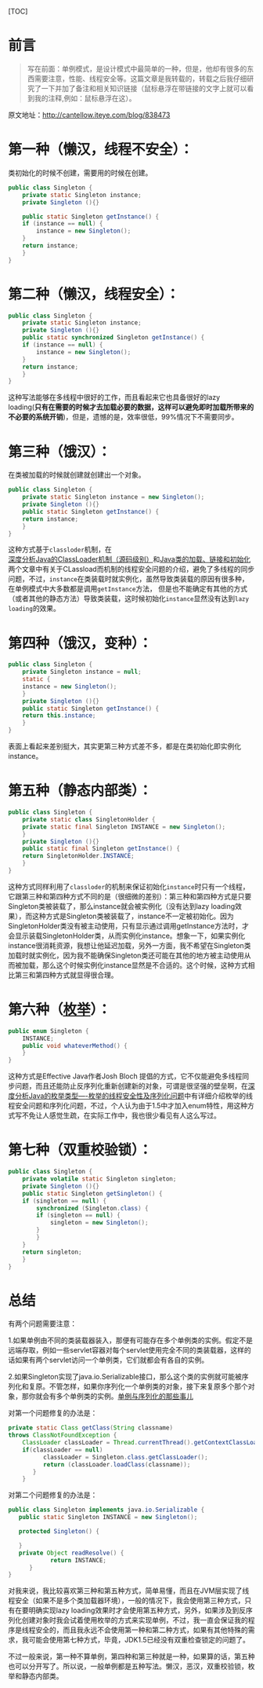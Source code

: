 [TOC]

# 前言

> 写在前面：单例模式，是设计模式中最简单的一种，但是，他却有很多的东西需要注意，性能、线程安全等。这篇文章是我转载的，转载之后我仔细研究了一下并加了备注和相关知识链接（鼠标悬浮在带链接的文字上就可以看到我的注释,例如：鼠标悬浮在这）。



原文地址：<http://cantellow.iteye.com/blog/838473>

# 第一种（懒汉，线程不安全）：

类初始化的时候不创建，需要用的时候在创建。

```java
public class Singleton {  
    private static Singleton instance;  
    private Singleton (){}  

    public static Singleton getInstance() {  
    if (instance == null) {  
        instance = new Singleton();  
    }  
    return instance;  
    }  
}  
```

# 第二种（懒汉，线程安全）：

```java
public class Singleton {  
    private static Singleton instance;  
    private Singleton (){}  
    public static synchronized Singleton getInstance() {  
    if (instance == null) {  
        instance = new Singleton();  
    }  
    return instance;  
    }  
}  
```

这种写法能够在多线程中很好的工作，而且看起来它也具备很好的lazy loading(**只有在需要的时候才去加载必要的数据，这样可以避免即时加载所带来的不必要的系统开销**)，但是，遗憾的是，效率很低，99%情况下不需要同步。

# 第三种（饿汉）：

在类被加载的时候就创建就创建出一个对象。

```java
public class Singleton {  
    private static Singleton instance = new Singleton();  
    private Singleton (){}  
    public static Singleton getInstance() {  
    return instance;  
    }  
}  
```

这种方式基于`classloder`机制，在[深度分析Java的ClassLoader机制（源码级别）](http://www.hollischuang.com/archives/197)和[Java类的加载、链接和初始化](http://www.hollischuang.com/archives/201)两个文章中有关于CLassload而机制的线程安全问题的介绍，避免了多线程的同步问题，不过，`instance`在类装载时就实例化，虽然导致类装载的原因有很多种，在单例模式中大多数都是调用`getInstance`方法， 但是也不能确定有其他的方式（或者其他的静态方法）导致类装载，这时候初始化`instance`显然没有达到`lazy loading`的效果。

# 第四种（饿汉，变种）：

```java
public class Singleton {  
    private Singleton instance = null;  
    static {  
    instance = new Singleton();  
    }  
    private Singleton (){}  
    public static Singleton getInstance() {  
    return this.instance;  
    }  
}  
```

表面上看起来差别挺大，其实更第三种方式差不多，都是在类初始化即实例化instance。

# 第五种（静态内部类）：

```java
public class Singleton {  
    private static class SingletonHolder {  
    private static final Singleton INSTANCE = new Singleton();  
    }  
    private Singleton (){}  
    public static final Singleton getInstance() {  
    return SingletonHolder.INSTANCE;  
    }  
}  
```

这种方式同样利用了`classloder`的机制来保证初始化`instance`时只有一个线程，它跟第三种和第四种方式不同的是（很细微的差别）：第三种和第四种方式是只要Singleton类被装载了，那么instance就会被实例化（没有达到lazy loading效果），而这种方式是Singleton类被装载了，instance不一定被初始化。因为SingletonHolder类没有被主动使用，只有显示通过调用getInstance方法时，才会显示装载SingletonHolder类，从而实例化instance。想象一下，如果实例化instance很消耗资源，我想让他延迟加载，另外一方面，我不希望在Singleton类加载时就实例化，因为我不能确保Singleton类还可能在其他的地方被主动使用从而被加载，那么这个时候实例化instance显然是不合适的。这个时候，这种方式相比第三和第四种方式就显得很合理。

# 第六种（[枚举](http://www.hollischuang.com/index.php/archives/345/)）：

```java
public enum Singleton {  
    INSTANCE;  
    public void whateverMethod() {  
    }  
}  
```

这种方式是Effective Java作者Josh Bloch 提倡的方式，它不仅能避免多线程同步问题，而且还能防止反序列化重新创建新的对象，可谓是很坚强的壁垒啊，在[深度分析Java的枚举类型—-枚举的线程安全性及序列化问题](http://www.hollischuang.com/index.php/archives/349/)中有详细介绍枚举的线程安全问题和序列化问题，不过，个人认为由于1.5中才加入enum特性，用这种方式写不免让人感觉生疏，在实际工作中，我也很少看见有人这么写过。

# 第七种（双重校验锁）：

```java
public class Singleton {  
    private volatile static Singleton singleton;  
    private Singleton (){}  
    public static Singleton getSingleton() {  
    if (singleton == null) {  
        synchronized (Singleton.class) {  
        if (singleton == null) {  
            singleton = new Singleton();  
        }  
        }  
    }  
    return singleton;  
    }  
}  
```

# 总结

有两个问题需要注意：

1.如果单例由不同的类装载器装入，那便有可能存在多个单例类的实例。假定不是远端存取，例如一些servlet容器对每个servlet使用完全不同的类装载器，这样的话如果有两个servlet访问一个单例类，它们就都会有各自的实例。

2.如果Singleton实现了java.io.Serializable接口，那么这个类的实例就可能被序列化和复原。不管怎样，如果你序列化一个单例类的对象，接下来复原多个那个对象，那你就会有多个单例类的实例。[单例与序列化的那些事儿](http://www.hollischuang.com/archives/1144)

对第一个问题修复的办法是：

```java
private static Class getClass(String classname)  
throws ClassNotFoundException {  
    ClassLoader classLoader = Thread.currentThread().getContextClassLoader();
    if(classLoader == null)     
          classLoader = Singleton.class.getClassLoader();     
          return (classLoader.loadClass(classname));     
       }     
    }  
```

对第二个问题修复的办法是：

```java
public class Singleton implements java.io.Serializable {     
   public static Singleton INSTANCE = new Singleton();     

   protected Singleton() {     

   }     
   private Object readResolve() {     
            return INSTANCE;     
      }    
}   
```

对我来说，我比较喜欢第三种和第五种方式，简单易懂，而且在JVM层实现了线程安全（如果不是多个类加载器环境），一般的情况下，我会使用第三种方式，只有在要明确实现lazy loading效果时才会使用第五种方式，另外，如果涉及到反序列化创建对象时我会试着使用枚举的方式来实现单例，不过，我一直会保证我的程序是线程安全的，而且我永远不会使用第一种和第二种方式，如果有其他特殊的需求，我可能会使用第七种方式，毕竟，JDK1.5已经没有双重检查锁定的问题了。

不过一般来说，第一种不算单例，第四种和第三种就是一种，如果算的话，第五种也可以分开写了。所以说，一般单例都是五种写法。懒汉，恶汉，双重校验锁，枚举和静态内部类。